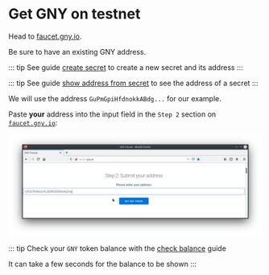# Get GNY on testnet

Head to [faucet.gny.io](http://faucet.gny.io).

Be sure to have an existing GNY address.

::: tip
See guide [create secret](./create-secret.md) to create a new secret and its address
:::

::: tip
See guide [show address from secret](./show-address-from-secret.md) to see the address of a secret
:::

<!-- address: GuPmGpiHfdnokkABdgimn21v24qj -->

We will use the address `GuPmGpiHfdnokkABdg...` for our example.

Paste **your** address into the input field in the `Step 2` section on [`faucet.gny.io`](https://faucet.gny.io):

![faucet form 2](../.vuepress/public/faucet_paste_address.png)

::: tip
Check your `GNY` token balance with the [check balance](./check-balance.md) guide

It can take a few seconds for the balance to be shown
:::
